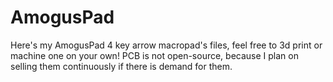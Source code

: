 # AmogusPad
Here's my AmogusPad 4 key arrow macropad's files, feel free to 3d print or machine one on your own! PCB is not open-source, because I plan on selling them continuously if there is demand for them.
